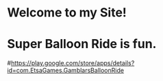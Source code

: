 # Welcome to my Site!
# Super Balloon Ride is fun.

#https://play.google.com/store/apps/details?id=com.EtsaGames.GamblarsBalloonRide